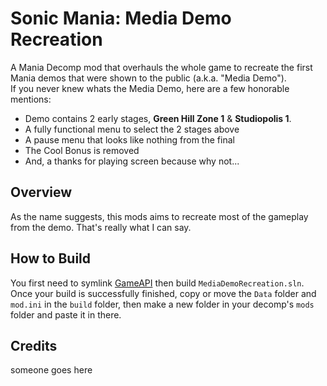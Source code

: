 # Sonic Mania: Media Demo Recreation
A Mania Decomp mod that overhauls the whole game to recreate the first Mania demos that were shown to the public (a.k.a. "Media Demo").<br>
If you never knew whats the Media Demo, here are a few honorable mentions:
* Demo contains 2 early stages, **Green Hill Zone 1** & **Studiopolis 1**.
* A fully functional menu to select the 2 stages above
* A pause menu that looks like nothing from the final
* The Cool Bonus is removed
* And, a thanks for playing screen because why not...
## Overview
As the name suggests, this mods aims to recreate most of the gameplay from the demo. That's really what I can say.
## How to Build
You first need to symlink [GameAPI](https://github.com/Rubberduckycooly/GameAPI) then build ``MediaDemoRecreation.sln``.<br>
Once your build is successfully finished, copy or move the ``Data`` folder and ``mod.ini`` in the ``build`` folder, then make a new folder in your decomp's ``mods`` folder and paste it in there.
## Credits
someone goes here
